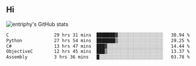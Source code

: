 ## Hi
![entriphy's GitHub stats](https://github-readme-stats.vercel.app/api?username=entriphy&show_icons=true&title_color=2196F3&bg_color=212121&text_color=FAFAFA&hide_border=true)
<!--START_SECTION:waka-->

```txt
C                 29 hrs 31 mins  ███████▓░░░░░░░░░░░░░░░░░   30.94 %
Python            27 hrs 54 mins  ███████▒░░░░░░░░░░░░░░░░░   29.25 %
C#                13 hrs 47 mins  ███▓░░░░░░░░░░░░░░░░░░░░░   14.44 %
ObjectiveC        12 hrs 45 mins  ███▒░░░░░░░░░░░░░░░░░░░░░   13.37 %
Assembly          3 hrs 36 mins   █░░░░░░░░░░░░░░░░░░░░░░░░   03.78 %
```

<!--END_SECTION:waka-->
